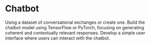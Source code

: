 # Chatbot
Using a dataset of conversational exchanges or create one. Build the chatbot model using TensorFlow or PyTorch, focusing on generating coherent and contextually relevant responses. Develop a simple user interface where users can interact with the chatbot.
